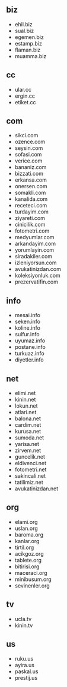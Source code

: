 ## biz
- ehil.biz
- sual.biz
- egemen.biz
- estamp.biz
- flaman.biz
- muamma.biz

## cc
- ular.cc
- ergin.cc
- etiket.cc

## com
- sikci.com
- ozence.com
- seysin.com
- sofasi.com
- verice.com
- bananiz.com
- bizzati.com
- erkansa.com
- onersen.com
- somakli.com
- kanalida.com
- receteci.com
- turdayim.com
- ziyareti.com
- cinicilik.com
- fotometri.com
- medyumlar.com
- arkandayim.com
- yorumlayin.com
- siradakiler.com
- izleniyorsun.com
- avukatinizdan.com
- koleksiyonluk.com
- prezervatifin.com

## info
- mesai.info
- seken.info
- koline.info
- sulfur.info
- uyumaz.info
- postane.info
- turkuaz.info
- diyetler.info

## net
- elimi.net
- kinin.net
- lokun.net
- atlari.net
- balona.net
- cardim.net
- kurusa.net
- sumoda.net
- yarisa.net
- zirvem.net
- guncelik.net
- eldivenci.net
- fotometri.net
- sakincali.net
- tatilimiz.net
- avukatinizdan.net

## org
- elami.org
- uslan.org
- baroma.org
- kanlar.org
- tirtil.org
- acikgoz.org
- tablete.org
- bitirisi.org
- maceraci.org
- minibusum.org
- sevinenler.org

## tv
- ucla.tv
- kinin.tv

## us
- ruku.us
- ayira.us
- paskal.us
- prestij.us


